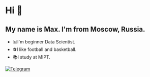 # Hi 👋
## My name is Max. I'm from Moscow, Russia.

- 📊I'm beginner Data Scientist.
- ⚽️I like football and basketball.
- 📚I study at MIPT.

[![Telegram](https://img.shields.io/badge/Telegram-2CA5E0?style=for-the-badge&logo=telegram&logoColor=white)](https://t.me/smax294)


<!---
dendufire/dendufire is a ✨ special ✨ repository because its `README.md` (this file) appears on your GitHub profile.
You can click the Preview link to take a look at your changes.
--->
